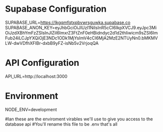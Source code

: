 # Supabase Configuration
SUPABASE_URL=https://lkgqmfqtxpbvwrsguwka.supabase.co
SUPABASE_ANON_KEY=eyJhbGciOiJIUzI1NiIsInR5cCI6IkpXVCJ9.eyJpc3MiOiJzdXBhYmFzZSIsInJlZiI6ImxrZ3FtZnF0eHBidndyc2d1d2thIiwicm9sZSI6ImFub24iLCJpYXQiOjE3NDc1ODk1MjYsImV4cCI6MjA2MzE2NTUyNn0.bMKMVLW-dwVDfhXFIBr-dxbB9yFZ-isNb5v2VrjoqQA

# API Configuration
API_URL=http://localhost:3000

# Environment
NODE_ENV=development

#Ian these are the enviroment virables we'll use to give you access to the database api
#You'll rename this file to be .env that's all